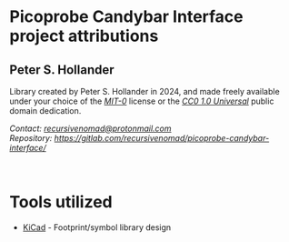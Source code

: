 # Picoprobe Candybar Interface project attributions






## Peter S. Hollander

Library created by Peter S. Hollander in 2024, and made freely available under your choice of the [*MIT-0*](./LICENSE.txt) license or the [*CC0 1.0 Universal*][URL-CC0] public domain dedication.

*Contact: <recursivenomad@protonmail.com>*  
*Repository: <https://gitlab.com/recursivenomad/picoprobe-candybar-interface/>*

&nbsp;






# Tools utilized

- [KiCad][URL-KiCad] - Footprint/symbol library design






[URL-MIT-0]: <https://opensource.org/license/mit-0/>
[URL-CC0]: <https://creativecommons.org/publicdomain/zero/1.0/>

[URL-KiCad]: <https://www.kicad.org/>
